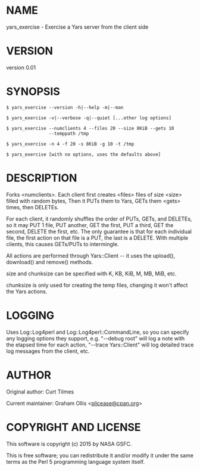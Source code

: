 # NAME

yars\_exercise - Exercise a Yars server from the client side

# VERSION

version 0.01

# SYNOPSIS

    $ yars_exercise --version -h|--help -m|--man

    $ yars_exercise -v|--verbose -q|--quiet [...other log options]

    $ yars_exercise --numclients 4 --files 20 --size 8KiB --gets 10
                    --temppath /tmp

    $ yars_exercise -n 4 -f 20 -s 8KiB -g 10 -t /tmp

    $ yars_exercise [with no options, uses the defaults above]

# DESCRIPTION

Forks &lt;numclients>.  Each client first creates &lt;files> files of size
&lt;size> filled with random bytes, Then it PUTs them to Yars, GETs them
&lt;gets> times, then DELETEs.

For each client, it randomly shuffles the order of PUTs, GETs, and
DELETEs, so it may PUT 1 file, PUT another, GET the first, PUT a
third, GET the second, DELETE the first, etc.  The only guarantee is
that for each individual file, the first action on that file is a PUT,
the last is a DELETE.  With multiple clients, this causes GETs/PUTs to
intermingle.

All actions are performed through Yars::Client -- it uses the
upload(), download() and remove() methods.

size and chunksize can be specified with K, KB, KiB, M, MB, MiB, etc.

chunksize is only used for creating the temp files, changing it won't
affect the Yars actions.

# LOGGING

Uses Log::Log4perl and Log::Log4perl::CommandLine, so you can specify
any logging options they support, e.g. "--debug root" will log a note
with the elapsed time for each action, "--trace Yars::Client" will log
detailed trace log messages from the client, etc.

# AUTHOR

Original author: Curt Tilmes

Current maintainer: Graham Ollis &lt;plicease@cpan.org>

# COPYRIGHT AND LICENSE

This software is copyright (c) 2015 by NASA GSFC.

This is free software; you can redistribute it and/or modify it under
the same terms as the Perl 5 programming language system itself.
